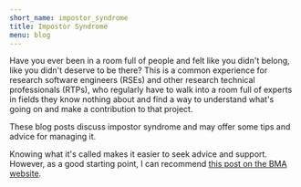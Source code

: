 ```yaml
---
short_name: impostor_syndrome
title: Impostor Syndrome
menu: blog
---
```


Have you ever been in a room full of people and felt like you didn't belong, like you didn't deserve to be there?
This is a common experience for research software engineers (RSEs) and other research technical professionals (RTPs),
who regularly have to walk into a room full of experts in fields they know nothing about and find a way to understand 
what's going on and make a contribution to that project.

These blog posts discuss impostor syndrome and may offer some tips and advice for managing it.

Knowing what it's called makes it easier to seek advice and support. However, as a good starting point, 
I can recommend [this post on the BMA website](https://www.bma.org.uk/advice-and-support/your-wellbeing/insight-and-advice/first-times-in-medicine/imposter-syndrome).
